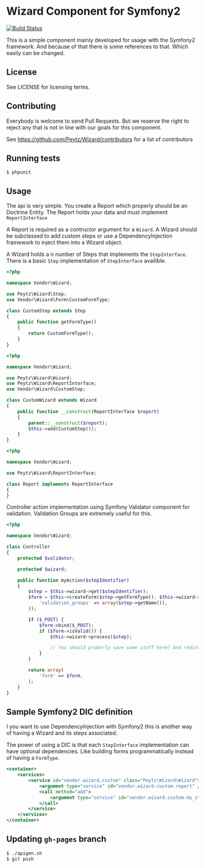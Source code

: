 Wizard Component for Symfony2
=============================

[![Build Status](https://secure.travis-ci.org/Peytz/Wizard.png?branch=master)](http://travis-ci.org/Peytz/Wizard)

This is a simple component mainly developed for usage with the Symfony2 framework. And because
of that there is some references to that. Which easily can be changed.

License
-------

See LICENSE for licensing terms.

Contributing
------------

Everybody is welcome to send Pull Requests. But we reserve the right to reject any that is not
in line with our goals for this component.

See https://github.com/Peytz/Wizard/contributors for a list of contributors

Running tests
-------------

``` shell
$ phpunit
```

Usage
-----

The api is very simple. You create a Report which properly should be an Doctrine Entity. The Report
holds your data and must implement `ReportInterface`

A Report is required as a contructor argument for a `Wizard`. A Wizard should be subclassed to add
custom steps or use a DependencyInjection framework to inject them into a Wizard object.

A Wizard holds a n number of Steps that implements the `StepInterface`. There is a basic `Step`
implementation of `StepInterface` availible.

``` php
<?php

namespace Vendor\Wizard;

use Peytz\Wizard\Step;
use Vendor\Wizard\Form\CustomFormType;

class CustomStep extends Step
{
    public function getFormType()
    {
        return CustomFormType();
    }
}
```

``` php
<?php

namespace Vendor\Wizard;

use Peytz\Wizard\Wizard;
use Peytz\Wizard\ReportInterface;
use Vendor\Wizard\CustomStep;

class CustomWizard extends Wizard
{
    public function __construct(ReportInterface $report)
    {
        parent::__construct($report);
        $this->add(CustomStep());
    }
}
```

``` php
<?php

namespace Vendor\Wizard;

use Peytz\Wizard\ReportInterface;

class Report implements ReportInterface
{
}
```

Controller action implementation using Symfony Validator component for validation. Validation Groups
are extremely useful for this.

``` php
<?php

namespace Vendor\Wizard;

class Controller
{
    protected $validator;

    protected $wizard;

    public function myAction($stepIdentifier)
    {
        $step = $this->wizard->get($stepIdentifier);
        $form = $this->createForm($step->getFormType(), $this->wizard->getReport(), array(
            'validation_groups' => array($step->getName()),
        ));

        if ($_POST) {
            $form->bind($_POST);
            if ($form->isValid()) {
                $this->wizard->process($step);

                // You should proberly save some stuff here? And redirect
            }
        }

        return array(
            'form' => $form,
        );
    }
}
```

Sample Symfony2 DIC definition
------------------------------

I you want to use DependencyInjection with Symfony2 this is another way of having a Wizard and its steps associated.

The power of using a DIC is that each `StepInterface` implementation can have optional dependencies. Like building forms
programmatically instead of having a `FormType`.

``` xml
<container>
    <services>
        <service id="vendor.wizard.custom" class="Peytz\Wizard\Wizard">
            <argument type="service" id="vendor.wizard.custom.report" />
            <call method="add">
                <argument type="service" id="vendor.wizard.custom.my_step" />
            </call>
        </service>
    </services>
</container>
```

Updating `gh-pages` branch
--------------------------

``` bash
$ ./apigen.sh
$ git push
```

